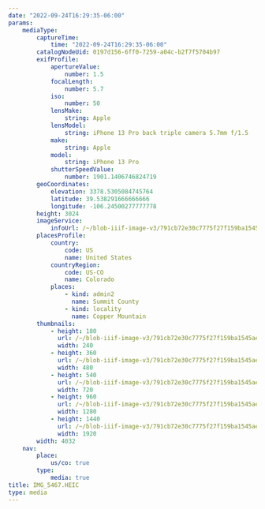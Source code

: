```yaml
---
date: "2022-09-24T16:29:35-06:00"
params:
    mediaType:
        captureTime:
            time: "2022-09-24T16:29:35-06:00"
        catalogNodeUid: 0197d156-6ff0-7259-a04c-b2f7f5704b97
        exifProfile:
            apertureValue:
                number: 1.5
            focalLength:
                number: 5.7
            iso:
                number: 50
            lensMake:
                string: Apple
            lensModel:
                string: iPhone 13 Pro back triple camera 5.7mm f/1.5
            make:
                string: Apple
            model:
                string: iPhone 13 Pro
            shutterSpeedValue:
                number: 1901.1406746824719
        geoCoordinates:
            elevation: 3378.5305084745764
            latitude: 39.538291666666666
            longitude: -106.24500277777778
        height: 3024
        imageService:
            infoUrl: /~/blob-iiif-image-v3/791cb72e30c7775f27f159ba1545aeb3596c8562144e0acb738661c2f6a14de4/info.json
        placesProfile:
            country:
                code: US
                name: United States
            countryRegion:
                code: US-CO
                name: Colorado
            places:
                - kind: admin2
                  name: Summit County
                - kind: locality
                  name: Copper Mountain
        thumbnails:
            - height: 180
              url: /~/blob-iiif-image-v3/791cb72e30c7775f27f159ba1545aeb3596c8562144e0acb738661c2f6a14de4/full/240%2C180/0/default.jpg
              width: 240
            - height: 360
              url: /~/blob-iiif-image-v3/791cb72e30c7775f27f159ba1545aeb3596c8562144e0acb738661c2f6a14de4/full/480%2C360/0/default.jpg
              width: 480
            - height: 540
              url: /~/blob-iiif-image-v3/791cb72e30c7775f27f159ba1545aeb3596c8562144e0acb738661c2f6a14de4/full/720%2C540/0/default.jpg
              width: 720
            - height: 960
              url: /~/blob-iiif-image-v3/791cb72e30c7775f27f159ba1545aeb3596c8562144e0acb738661c2f6a14de4/full/1280%2C960/0/default.jpg
              width: 1280
            - height: 1440
              url: /~/blob-iiif-image-v3/791cb72e30c7775f27f159ba1545aeb3596c8562144e0acb738661c2f6a14de4/full/1920%2C1440/0/default.jpg
              width: 1920
        width: 4032
    nav:
        place:
            us/co: true
        type:
            media: true
title: IMG_5467.HEIC
type: media
---
```

